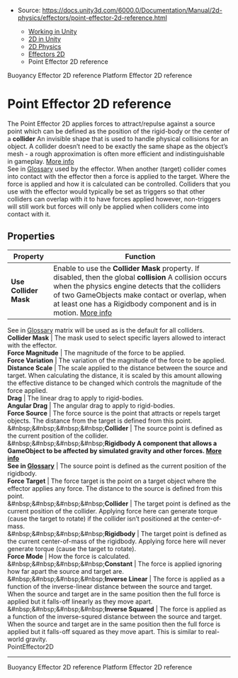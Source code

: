 * Source: https://docs.unity3d.com/6000.0/Documentation/Manual/2d-physics/effectors/point-effector-2d-reference.html

  * [Working in Unity](https://docs.unity3d.com/6000.0/Documentation/Manual/working-in-unity.html)
  * [2D in Unity](https://docs.unity3d.com/6000.0/Documentation/Manual/Unity2D.html)
  * [2D Physics](https://docs.unity3d.com/6000.0/Documentation/Manual/2d-physics/2d-physics.html)
  * [Effectors 2D](https://docs.unity3d.com/6000.0/Documentation/Manual/2d-physics/effectors/effectors-2d-landing.html)
  * Point Effector 2D reference


[](https://docs.unity3d.com/6000.0/Documentation/Manual/2d-physics/effectors/buoyancy-effector-2d-reference.html)
Buoyancy Effector 2D reference
[](https://docs.unity3d.com/6000.0/Documentation/Manual/2d-physics/effectors/platform-effector-2d-reference.html)
Platform Effector 2D reference
# Point Effector 2D reference
The Point Effector 2D applies forces to attract/repulse against a source point which can be defined as the position of the rigid-body or the center of a **collider** An invisible shape that is used to handle physical collisions for an object. A collider doesn’t need to be exactly the same shape as the object’s mesh - a rough approximation is often more efficient and indistinguishable in gameplay. [More info](https://docs.unity3d.com/6000.0/Documentation/Manual/CollidersOverview.html)  
See in [Glossary](https://docs.unity3d.com/6000.0/Documentation/Manual/Glossary.html#Collider) used by the effector. When another (target) collider comes into contact with the effector then a force is applied to the target. Where the force is applied and how it is calculated can be controlled.
Colliders that you use with the effector would typically be set as triggers so that other colliders can overlap with it to have forces applied however, non-triggers will still work but forces will only be applied when colliders come into contact with it.
## Properties
**Property** | **Function**  
---|---  
**Use Collider Mask** | Enable to use the **Collider Mask** property. If disabled, then the global **collision** A collision occurs when the physics engine detects that the colliders of two GameObjects make contact or overlap, when at least one has a Rigidbody component and is in motion. [More info](https://docs.unity3d.com/6000.0/Documentation/Manual/CollidersOverview.html)  
See in [Glossary](https://docs.unity3d.com/6000.0/Documentation/Manual/Glossary.html#Collision) matrix will be used as is the default for all colliders.  
**Collider Mask** | The mask used to select specific layers allowed to interact with the effector.  
**Force Magnitude** | The magnitude of the force to be applied.  
**Force Variation** | The variation of the magnitude of the force to be applied.  
**Distance Scale** | The scale applied to the distance between the source and target. When calculating the distance, it is scaled by this amount allowing the effective distance to be changed which controls the magnitude of the force applied.  
**Drag** | The linear drag to apply to rigid-bodies.  
**Angular Drag** | The angular drag to apply to rigid-bodies.  
**Force Source** | The force source is the point that attracts or repels target objects. The distance from the target is defined from this point.  
&#nbsp;&#nbsp;&#nbsp;&#nbsp;**Collider** | The source point is defined as the current position of the collider.  
&#nbsp;&#nbsp;&#nbsp;&#nbsp;****Rigidbody** A component that allows a GameObject to be affected by simulated gravity and other forces. [More info](https://docs.unity3d.com/6000.0/Documentation/Manual/class-Rigidbody.html)  
See in [Glossary](https://docs.unity3d.com/6000.0/Documentation/Manual/Glossary.html#Rigidbody)** | The source point is defined as the current position of the rigidbody.  
**Force Target** | The force target is the point on a target object where the effector applies any force. The distance to the source is defined from this point.  
&#nbsp;&#nbsp;&#nbsp;&#nbsp;**Collider** | The target point is defined as the current position of the collider. Applying force here can generate torque (cause the target to rotate) if the collider isn’t positioned at the center-of-mass.  
&#nbsp;&#nbsp;&#nbsp;&#nbsp;**Rigidbody** | The target point is defined as the current center-of-mass of the rigidbody. Applying force here will never generate torque (cause the target to rotate).  
**Force Mode** | How the force is calculated.  
&#nbsp;&#nbsp;&#nbsp;&#nbsp;**Constant** | The force is applied ignoring how far apart the source and target are.  
&#nbsp;&#nbsp;&#nbsp;&#nbsp;**Inverse Linear** | The force is applied as a function of the inverse-linear distance between the source and target. When the source and target are in the same position then the full force is applied but it falls-off linearly as they move apart.  
&#nbsp;&#nbsp;&#nbsp;&#nbsp;**Inverse Squared** | The force is applied as a function of the inverse-squred distance between the source and target. When the source and target are in the same position then the full force is applied but it falls-off squared as they move apart. This is similar to real-world gravity.  
PointEffector2D
* * *
[](https://docs.unity3d.com/6000.0/Documentation/Manual/2d-physics/effectors/buoyancy-effector-2d-reference.html)
Buoyancy Effector 2D reference
[](https://docs.unity3d.com/6000.0/Documentation/Manual/2d-physics/effectors/platform-effector-2d-reference.html)
Platform Effector 2D reference
